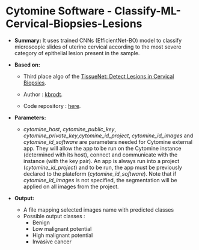 # Cytomine Software - Classify-ML-Cervical-Biopsies-Lesions

* **Summary:** It uses trained CNNs (EfficientNet-BO) model to classify microscopic slides of uterine cervical according to the most severe category of epithelial lesion present in the sample.

* **Based on:** 
    
    * Third place algo of the [TissueNet: Detect Lesions in Cervical Biopsies](https://www.drivendata.org/competitions/67/competition-cervical-biopsy/).

    * Author : [kbrodt](https://github.com/kbrodt). 

    * Code repository : [here](https://github.com/kbrodt/competition-cervical-biopsy).


* **Parameters:** 
  * *cytomine_host*, *cytomine_public_key*, *cytomine_private_key*,*cytomine_id_project*, *cytomine_id_images* and *cytomine_id_software* are parameters needed for Cytomine external app. They will allow the app to be run on the Cytomine instance (determined with its host), connect and communicate with the instance (with the key pair). An app is always run into a project (*cytomine_id_project*) and to be run, the app must be previously declared to the plateform (*cytomine_id_software*). Note that if *cytomine_id_images* is not specified, the segmentation will be applied on all images from the project.

* **Output:**
    * A file mapping selected images name with predicted classes
    * Possible output classes :
        * Benign
        * Low malignant potential
        * High malignant potential
        * Invasive cancer